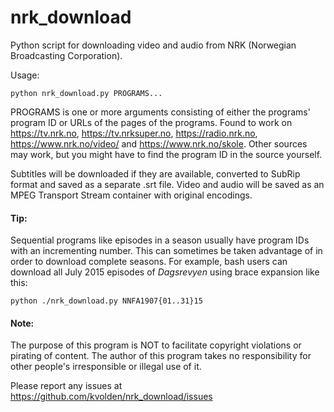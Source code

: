nrk_download
============

Python script for downloading video and audio from NRK (Norwegian Broadcasting Corporation).

Usage:

```python nrk_download.py PROGRAMS...```

PROGRAMS is one or more arguments consisting of either the programs' program ID or URLs of the pages of the programs. Found to work on https://tv.nrk.no, https://tv.nrksuper.no, https://radio.nrk.no, https://www.nrk.no/video/ and https://www.nrk.no/skole. Other sources may work, but you might have to find the program ID in the source yourself.

Subtitles will be downloaded if they are available, converted to SubRip format and saved as a separate .srt file. Video and audio will be saved as an MPEG Transport Stream container with original encodings.

#### Tip: ####
Sequential programs like episodes in a season usually have program IDs with an incrementing number. This can sometimes be taken advantage of in order to download complete seasons. For example, bash users can download all July 2015 episodes of _Dagsrevyen_ using brace expansion like this:

```python ./nrk_download.py NNFA1907{01..31}15```

#### Note: ####
The purpose of this program is NOT to facilitate copyright violations or pirating of content. The author of this program takes no responsibility for other people's irresponsible or illegal use of it.

Please report any issues at https://github.com/kvolden/nrk_download/issues